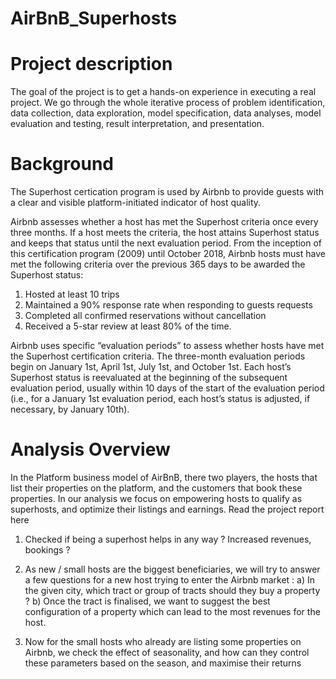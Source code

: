 # AirBnB_Superhosts
# Project description
The goal of the project is to get a hands-on experience in executing a real project. We go through the whole iterative process of problem identification, data collection, data exploration, model specification, data analyses, model evaluation and testing, result interpretation, and presentation.

# Background
The Superhost certication program is used by Airbnb to provide guests with a clear and visible platform-initiated indicator of host quality.

Airbnb assesses whether a host has met the Superhost criteria once every three months. If a host meets the criteria, the host attains Superhost status and keeps that status until the next evaluation period. From the inception of this certification program (2009) until October 2018, Airbnb hosts must have met the following criteria over the previous 365 days to be awarded the Superhost status:

1. Hosted at least 10 trips
2. Maintained a 90% response rate when responding to guests requests
3. Completed all confirmed reservations without cancellation
4. Received a 5-star review at least 80% of the time.

Airbnb uses specific “evaluation periods” to assess whether hosts have met the Superhost certification criteria. The three-month evaluation periods begin on January 1st, April 1st, July 1st, and October 1st. Each host’s Superhost status is reevaluated at the beginning of the subsequent evaluation period, usually within 10 days of the start of the evaluation period (i.e., for a January 1st evaluation period, each host’s status is adjusted, if necessary, by January 10th).

# Analysis Overview
In the Platform business model of AirBnB, there two players, the hosts that list their properties on the platform, and the customers that book these properties. In our analysis we focus on empowering hosts to qualify as superhosts, and optimize their listings and earnings. Read the project report here

1. Checked if being a superhost helps in any way ? Increased revenues, bookings ?
   
2. As new / small hosts are the biggest beneficiaries, we will try to answer a few questions for a new host trying to enter the Airbnb market :
  a) In the given city, which tract or group of tracts should they buy a property ?
  b) Once the tract is finalised, we want to suggest the best configuration of a property which can lead to the most revenues for the host.

3. Now for the small hosts who already are listing some properties on Airbnb, we check the effect of seasonality, and how can they control these parameters based on the season, and maximise their returns
